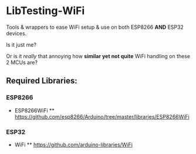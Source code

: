 # LibTesting-WiFi

Tools & wrappers to ease WiFi setup & use on both ESP8266 __AND__ ESP32 devices.

Is it just me?

Or is it _really_ that annoying how __similar yet not quite__ WiFi handling on these 2 MCUs are?

## Required Libraries:

### ESP8266

* ESP8266WiFi
** https://github.com/esp8266/Arduino/tree/master/libraries/ESP8266WiFi

### ESP32

* WiFi
** https://github.com/arduino-libraries/WiFi


